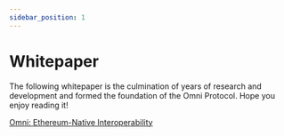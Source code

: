 ```yaml
---
sidebar_position: 1
---
```


# Whitepaper

The following whitepaper is the culmination of years of research and development and formed the foundation of the Omni Protocol. Hope you enjoy reading it!

<!-- use the static link over relative path for readability -->
[Omni: Ethereum-Native Interoperability](https://docs.omni.network/whitepaper.pdf)
